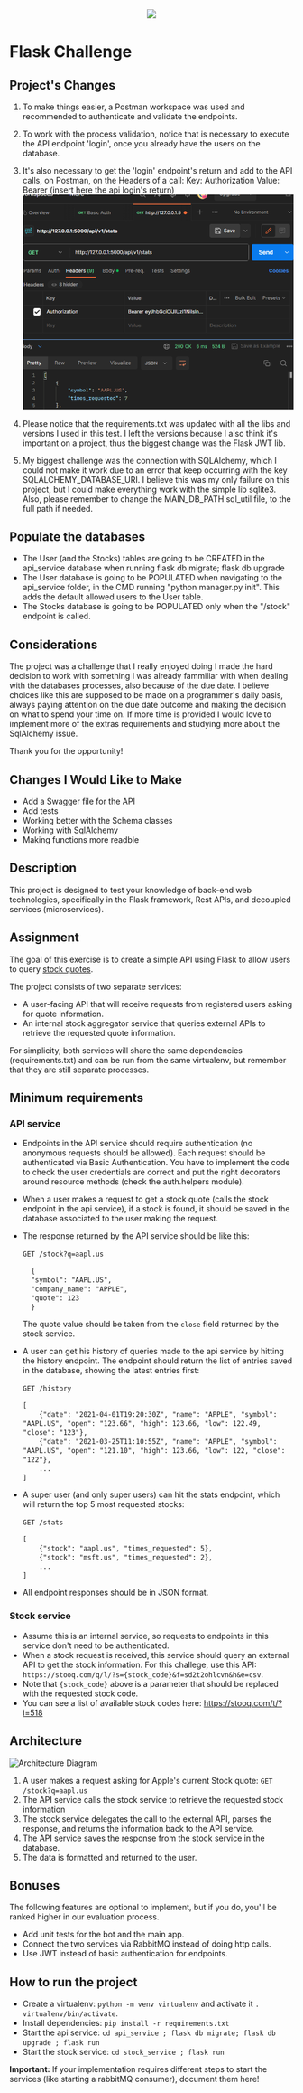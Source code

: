 <div align="center">
    <img src="https://raw.githubusercontent.com/Jobsity/ReactChallenge/main/src/assets/jobsity_logo_small.png"/>
</div>

# Flask Challenge

## Project's Changes

1. To make things easier, a Postman workspace was used and recommended to authenticate and validate the endpoints.
2. To work with the process validation, notice that is necessary to execute the API endpoint 'login', once you already have the users on the database.
3. It's also necessary to get the 'login' endpoint's return and add to the API calls, on Postman, on the Headers of a call:
Key: Authorization
Value: Bearer (insert here the api login's return)
![1](./helper_imgs/1.png)

4. Please notice that the requirements.txt was updated with all the libs and versions I used in this test. I left the versions because I also think it's important on a project, thus the biggest change was the Flask JWT lib.
5. My biggest challenge was the connection with SQLAlchemy, which I could not make it work due to an error that keep occurring with the key SQLALCHEMY_DATABASE_URI. I believe this was my only failure on this project, but I could make everything work with the simple lib sqlite3. Also, please remember to change the MAIN_DB_PATH sql_util file, to the full path if needed.

## Populate the databases
- The User (and the Stocks) tables are going to be CREATED in the api_service database when running flask db migrate; flask db upgrade
- The User database is going to be POPULATED when navigating to the api_service folder, in the CMD running "python manager.py init". This adds the default allowed users to the User table.
- The Stocks database is going to be POPULATED only when the "/stock" endpoint is called.

## Considerations

The project was a challenge that I really enjoyed doing I made the hard decision to work with something I was already fammiliar with when dealing with the databases processes, also because of the due date. I believe choices like this are supposed to be made on a programmer's daily basis, always paying attention on the due date outcome and making the decision on what to spend your time on.
If more time is provided I would love to implement more of the extras requirements and studying more about the SqlAlchemy issue.

Thank you for the opportunity!

## Changes I Would Like to Make

- Add a Swagger file for the API
- Add tests
- Working better with the Schema classes
- Working with SqlAlchemy
- Making functions more readble


## Description
This project is designed to test your knowledge of back-end web technologies, specifically in the Flask framework, Rest APIs, and decoupled services (microservices).

## Assignment
The goal of this exercise is to create a simple API using Flask to allow users to query [stock quotes](https://www.investopedia.com/terms/s/stockquote.asp).

The project consists of two separate services:
* A user-facing API that will receive requests from registered users asking for quote information.
* An internal stock aggregator service that queries external APIs to retrieve the requested quote information.

For simplicity, both services will share the same dependencies (requirements.txt) and can be run from the same virtualenv, but remember that they are still separate processes.

## Minimum requirements
### API service
* Endpoints in the API service should require authentication (no anonymous requests should be allowed). Each request should be authenticated via Basic Authentication.
You have to implement the code to check the user credentials are correct and put the right decorators around resource methods (check the auth.helpers module).
* When a user makes a request to get a stock quote (calls the stock endpoint in the api service), if a stock is found, it should be saved in the database associated to the user making the request.
* The response returned by the API service should be like this:

  `GET /stock?q=aapl.us`
  ```
    {
    "symbol": "AAPL.US",
    "company_name": "APPLE",
    "quote": 123
    }
  ```
  The quote value should be taken from the `close` field returned by the stock service.
* A user can get his history of queries made to the api service by hitting the history endpoint. The endpoint should return the list of entries saved in the database, showing the latest entries first:
  
  `GET /history`
  ```
  [
      {"date": "2021-04-01T19:20:30Z", "name": "APPLE", "symbol": "AAPL.US", "open": "123.66", "high": 123.66, "low": 122.49, "close": "123"},
      {"date": "2021-03-25T11:10:55Z", "name": "APPLE", "symbol": "AAPL.US", "open": "121.10", "high": 123.66, "low": 122, "close": "122"},
      ...
  ]
  ```
* A super user (and only super users) can hit the stats endpoint, which will return the top 5 most requested stocks:

  `GET /stats`
  ```
  [
      {"stock": "aapl.us", "times_requested": 5},
      {"stock": "msft.us", "times_requested": 2},
      ...
  ]
  ```
* All endpoint responses should be in JSON format.

### Stock service
* Assume this is an internal service, so requests to endpoints in this service don't need to be authenticated.
* When a stock request is received, this service should query an external API to get the stock information. For this challege, use this API: `https://stooq.com/q/l/?s={stock_code}&f=sd2t2ohlcvn&h&e=csv`.
* Note that `{stock_code}` above is a parameter that should be replaced with the requested stock code.
* You can see a list of available stock codes here: https://stooq.com/t/?i=518

## Architecture
![Architecture Diagram](diagram.svg)
1. A user makes a request asking for Apple's current Stock quote: `GET /stock?q=aapl.us`
2. The API service calls the stock service to retrieve the requested stock information
3. The stock service delegates the call to the external API, parses the response, and returns the information back to the API service.
4. The API service saves the response from the stock service in the database.
5. The data is formatted and returned to the user.

## Bonuses
The following features are optional to implement, but if you do, you'll be ranked higher in our evaluation process.
* Add unit tests for the bot and the main app.
* Connect the two services via RabbitMQ instead of doing http calls.
* Use JWT instead of basic authentication for endpoints.

## How to run the project
* Create a virtualenv: `python -m venv virtualenv` and activate it `. virtualenv/bin/activate`.
* Install dependencies: `pip install -r requirements.txt`
* Start the api service: `cd api_service ; flask db migrate; flask db upgrade ; flask run`
* Start the stock service: `cd stock_service ; flask run`

__Important:__ If your implementation requires different steps to start the services
(like starting a rabbitMQ consumer), document them here!

